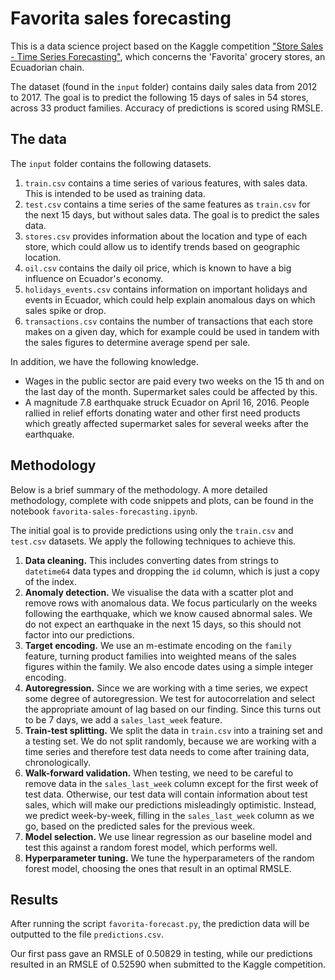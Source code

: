 # Favorita sales forecasting

This is a data science project based on the Kaggle competition ["Store Sales - Time Series Forecasting"](https://www.kaggle.com/competitions/store-sales-time-series-forecasting/), which concerns the 'Favorita' grocery stores, an Ecuadorian chain. 

The dataset (found in the `input` folder) contains daily sales data from 2012 to 2017. The goal is to predict the following 15 days of sales in 54 stores, across 33 product families. Accuracy of predictions is scored using RMSLE.

## The data

The `input` folder contains the following datasets.

1. `train.csv` contains a time series of various features, with sales data. This is intended to be used as training data.
2. `test.csv` contains a time series of the same features as `train.csv` for the next 15 days, but without sales data. The goal is to predict the sales data.
3. `stores.csv` provides information about the location and type of each store, which could allow us to identify trends based on geographic location.
4. `oil.csv` contains the daily oil price, which is known to have a big influence on Ecuador's economy.
5. `holidays_events.csv` contains information on important holidays and events in Ecuador, which could help explain anomalous days on which sales spike or drop.
6. `transactions.csv` contains the number of transactions that each store makes on a given day, which for example could be used in tandem with the sales figures to determine average spend per sale.

In addition, we have the following knowledge.

- Wages in the public sector are paid every two weeks on the 15 th and on the last day of the month. Supermarket sales could be affected by this.
- A magnitude 7.8 earthquake struck Ecuador on April 16, 2016. People rallied in relief efforts donating water and other first need products which greatly affected supermarket sales for several weeks after the earthquake.

## Methodology

Below is a brief summary of the methodology. A more detailed methodology, complete with code snippets and plots, can be found in the notebook `favorita-sales-forecasting.ipynb`.

The initial goal is to provide predictions using only the `train.csv` and `test.csv` datasets. We apply the following techniques to achieve this.

1. **Data cleaning.** This includes converting dates from strings to `datetime64` data types and dropping the `id` column, which is just a copy of the index.
2. **Anomaly detection.** We visualise the data with a scatter plot and remove rows with anomalous data. We focus particularly on the weeks following the earthquake, which we know caused abnormal sales. We do not expect an earthquake in the next 15 days, so this should not factor into our predictions.
3. **Target encoding.** We use an m-estimate encoding on the `family` feature, turning product families into weighted means of the sales figures within the family. We also encode dates using a simple integer encoding.
4. **Autoregression.** Since we are working with a time series, we expect some degree of autoregression. We test for autocorrelation and select the appropriate amount of lag based on our finding. Since this turns out to be 7 days, we add a `sales_last_week` feature.
5. **Train-test splitting.** We split the data in `train.csv` into a training set and a testing set. We do not split randomly, because we are working with a time series and therefore test data needs to come after training data, chronologically.
6. **Walk-forward validation.** When testing, we need to be careful to remove data in the `sales_last_week` column except for the first week of test data. Otherwise, our test data will contain information about test sales, which will make our predictions misleadingly optimistic. Instead, we predict week-by-week, filling in the `sales_last_week` column as we go, based on the predicted sales for the previous week.
7. **Model selection.** We use linear regression as our baseline model and test this against a random forest model, which performs well. 
8. **Hyperparameter tuning.** We tune the hyperparameters of the random forest model, choosing the ones that result in an optimal RMSLE.

## Results

After running the script `favorita-forecast.py`, the prediction data will be outputted to the file `predictions.csv`.

Our first pass gave an RMSLE of 0.50829 in testing, while our predictions resulted in an RMSLE of 0.52590 when submitted to the Kaggle competition. 
